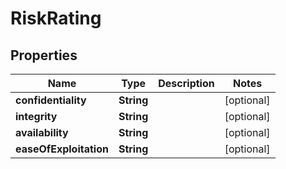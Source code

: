
# RiskRating

## Properties
Name | Type | Description | Notes
------------ | ------------- | ------------- | -------------
**confidentiality** | **String** |  |  [optional]
**integrity** | **String** |  |  [optional]
**availability** | **String** |  |  [optional]
**easeOfExploitation** | **String** |  |  [optional]



